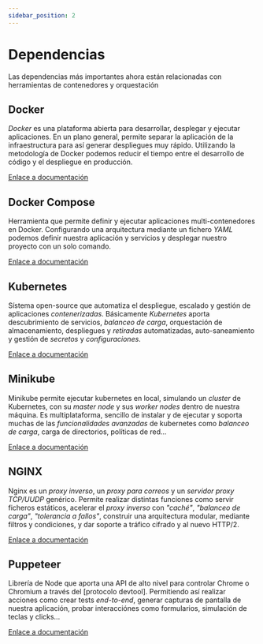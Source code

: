 ```yaml
---
sidebar_position: 2
---
```


# Dependencias

Las dependencias más importantes ahora están relacionadas con herramientas de contenedores y orquestación

## Docker

*Docker* es una plataforma abierta para desarrollar, desplegar y ejecutar aplicaciones. En un plano general, permite separar la aplicación de la infraestructura para así generar despliegues muy rápido. Utilizando la metodología de Docker podemos reducir el tiempo entre el desarrollo de código y el despliegue en producción.

[Enlace a documentación](https://www.docker.com/)

## Docker Compose

Herramienta que permite definir y ejecutar aplicaciones multi-contenedores en Docker. Configurando una arquitectura mediante un fichero *YAML* podemos definir nuestra aplicación y servicios y desplegar nuestro proyecto con un solo comando.

[Enlace a documentación](https://docs.docker.com/compose/)

## Kubernetes

Sístema open-source que automatiza el despliegue, escalado y gestión de aplicaciones *contenerizadas*. Básicamente *Kubernetes* aporta descubrimiento de servicios, *balanceo de carga*, orquestación de almacenamiento, despliegues y *retiradas* automatizadas, auto-saneamiento y gestión de *secretos* y *configuraciones*.

[Enlace a documentación](https://kubernetes.io/)

## Minikube

Minikube permite ejecutar kubernetes en local, simulando un *cluster* de Kubernetes, con su *master node* y sus *worker nodes* dentro de nuestra máquina. Es multiplataforma, sencillo de instalar y de ejecutar y soporta muchas de las *funcionalidades avanzadas* de kubernetes como *balanceo de carga*, carga de directorios, políticas de red...

[Enlace a documentación](https://minikube.sigs.k8s.io/docs/start/)

## NGINX

Nginx es un *proxy inverso*, un *proxy para correos* y un *servidor proxy TCP/UUDP* genérico. Permite realizar distintas funciones como servir ficheros estáticos, acelerar el *proxy inverso* con *"caché"*, *"balanceo de carga"*, *"tolerancia a fallos"*, construir una arquitectura modular, mediante filtros y condiciones, y dar soporte a tráfico cifrado y al nuevo HTTP/2.

[Enlace a documentación](https://nginx.org/en/docs/)

## Puppeteer

Librería de Node que aporta una API de alto nivel para controlar Chrome o Chromium a través del [protocolo devtool]. Permitiendo así realizar acciones como crear tests *end-to-end*, generar capturas de pantalla de nuestra aplicación, probar interacciónes como formularios, simulación de teclas y clicks...

[Enlace a documentación](https://github.com/puppeteer/puppeteer)
